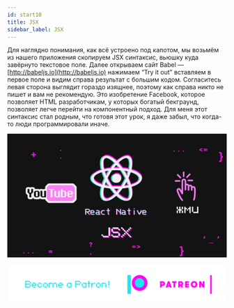 ```yaml
---
id: start10
title: JSX
sidebar_label: JSX
---
```

Для наглядно понимания, как всё устроено под капотом, мы возьмём из нашего приложения скопируем JSX синтаксис, вьюшку куда завёрнуто текстовое поле. Далее открываем сайт Babel — [http://babeljs.io](http://babeljs.io) нажимаем “Try it out” вставляем в первое поле и видим справа результат с большим кодом. Согласитесь левая сторона выглядит гораздо изящнее, поэтому как справа никто не пишет и вам не рекомендую. Это изобретение Facebook, которое позволяет HTML разработчикам, у которых богатый бекграунд, позволяет легче перейти на компонентный подход. Для меня этот синтаксис стал родным, что готовя этот урок, я даже забыл, что когда-то люди программировали иначе.

[![JSX](/img/start/10.gif)](https://youtu.be/fg_YpbzRHmQ)

[![Become a Patron!](/img/logo/patreon.png)](https://www.patreon.com/bePatron?u=31769291)
